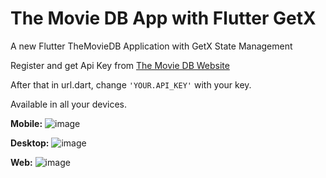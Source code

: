 # The Movie DB App with Flutter GetX

A new Flutter TheMovieDB Application with GetX State Management

Register and get Api Key from [The Movie DB Website](https://www.themoviedb.org)

After that in url.dart, change `'YOUR.API_KEY'`  with your key.

Available in all your devices.

**Mobile:** ![image](https://user-images.githubusercontent.com/56136163/132111118-3946b464-6046-4ef6-884e-24a6c1109248.png)

**Desktop:** ![image](https://user-images.githubusercontent.com/56136163/132111201-498df5fa-44df-48e9-809c-9f5ac32fae50.png)

**Web:** ![image](https://user-images.githubusercontent.com/56136163/132111184-bc34c87c-ea71-459a-b4e4-cf1c9f472926.png)


